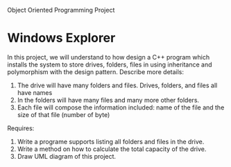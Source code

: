 Object Oriented Programming Project
# Windows Explorer
In this project, we will understand to how design a C++ program which installs the system to store drives, folders, files in <Windows Explorer> using inheritance and polymorphism with the <Composite> design pattern. Describe more details:
1. The drive will have many folders and files. Drives, folders, and files all have names
2. In the folders will have many files and many more other folders.
3. Each file will compose the information included: name of the file and the size of that file (number of byte)

Requires:
  1. Write a programe supports listing all folders and files in the drive.
  2. Write a method on how to calculate the total capacity of the drive.
  3. Draw UML diagram of this project.
